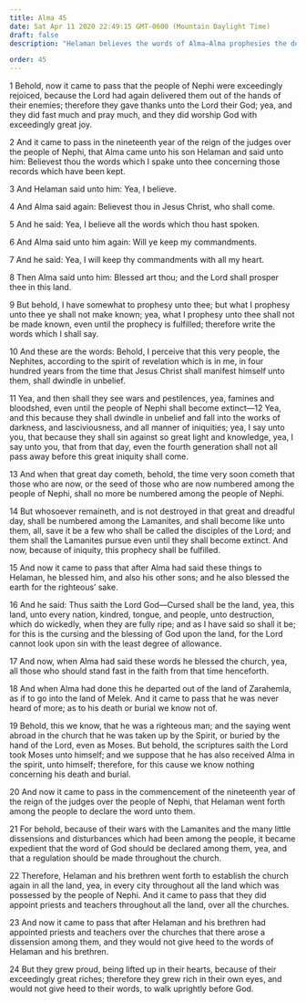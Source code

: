 ```yaml
---
title: Alma 45
date: Sat Apr 11 2020 22:49:15 GMT-0600 (Mountain Daylight Time)
draft: false
description: "Helaman believes the words of Alma—Alma prophesies the destruction of the Nephites—He blesses and curses the land—Alma may have been taken up by the Spirit, even as Moses—Dissension grows in the Church. About 73 B.C."

order: 45
---
```

    
1 Behold, now it came to pass that the people of Nephi were exceedingly rejoiced, because the Lord had again delivered them out of the hands of their enemies; therefore they gave thanks unto the Lord their God; yea, and they did fast much and pray much, and they did worship God with exceedingly great joy.

2 And it came to pass in the nineteenth year of the reign of the judges over the people of Nephi, that Alma came unto his son Helaman and said unto him: Believest thou the words which I spake unto thee concerning those records which have been kept.

3 And Helaman said unto him: Yea, I believe.

4 And Alma said again: Believest thou in Jesus Christ, who shall come.

5 And he said: Yea, I believe all the words which thou hast spoken.

6 And Alma said unto him again: Will ye keep my commandments.

7 And he said: Yea, I will keep thy commandments with all my heart.

8 Then Alma said unto him: Blessed art thou; and the Lord shall prosper thee in this land.

9 But behold, I have somewhat to prophesy unto thee; but what I prophesy unto thee ye shall not make known; yea, what I prophesy unto thee shall not be made known, even until the prophecy is fulfilled; therefore write the words which I shall say.

10 And these are the words: Behold, I perceive that this very people, the Nephites, according to the spirit of revelation which is in me, in four hundred years from the time that Jesus Christ shall manifest himself unto them, shall dwindle in unbelief.

11 Yea, and then shall they see wars and pestilences, yea, famines and bloodshed, even until the people of Nephi shall become extinct—12 Yea, and this because they shall dwindle in unbelief and fall into the works of darkness, and lasciviousness, and all manner of iniquities; yea, I say unto you, that because they shall sin against so great light and knowledge, yea, I say unto you, that from that day, even the fourth generation shall not all pass away before this great iniquity shall come.

13 And when that great day cometh, behold, the time very soon cometh that those who are now, or the seed of those who are now numbered among the people of Nephi, shall no more be numbered among the people of Nephi.

14 But whosoever remaineth, and is not destroyed in that great and dreadful day, shall be numbered among the Lamanites, and shall become like unto them, all, save it be a few who shall be called the disciples of the Lord; and them shall the Lamanites pursue even until they shall become extinct. And now, because of iniquity, this prophecy shall be fulfilled.

15 And now it came to pass that after Alma had said these things to Helaman, he blessed him, and also his other sons; and he also blessed the earth for the righteous’ sake.

16 And he said: Thus saith the Lord God—Cursed shall be the land, yea, this land, unto every nation, kindred, tongue, and people, unto destruction, which do wickedly, when they are fully ripe; and as I have said so shall it be; for this is the cursing and the blessing of God upon the land, for the Lord cannot look upon sin with the least degree of allowance.

17 And now, when Alma had said these words he blessed the church, yea, all those who should stand fast in the faith from that time henceforth.

18 And when Alma had done this he departed out of the land of Zarahemla, as if to go into the land of Melek. And it came to pass that he was never heard of more; as to his death or burial we know not of.

19 Behold, this we know, that he was a righteous man; and the saying went abroad in the church that he was taken up by the Spirit, or buried by the hand of the Lord, even as Moses. But behold, the scriptures saith the Lord took Moses unto himself; and we suppose that he has also received Alma in the spirit, unto himself; therefore, for this cause we know nothing concerning his death and burial.

20 And now it came to pass in the commencement of the nineteenth year of the reign of the judges over the people of Nephi, that Helaman went forth among the people to declare the word unto them.

21 For behold, because of their wars with the Lamanites and the many little dissensions and disturbances which had been among the people, it became expedient that the word of God should be declared among them, yea, and that a regulation should be made throughout the church.

22 Therefore, Helaman and his brethren went forth to establish the church again in all the land, yea, in every city throughout all the land which was possessed by the people of Nephi. And it came to pass that they did appoint priests and teachers throughout all the land, over all the churches.

23 And now it came to pass that after Helaman and his brethren had appointed priests and teachers over the churches that there arose a dissension among them, and they would not give heed to the words of Helaman and his brethren.

24 But they grew proud, being lifted up in their hearts, because of their exceedingly great riches; therefore they grew rich in their own eyes, and would not give heed to their words, to walk uprightly before God.
